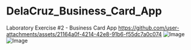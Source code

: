 # DelaCruz_Business_Card_App
Laboratory Exercise #2 - Business Card App
https://github.com/user-attachments/assets/21164a0f-4214-42e8-91b6-f55dc7a0c074
![Image](https://github.com/user-attachments/assets/a096f485-a892-48da-a996-7534ee8b842d)
![Image](https://github.com/user-attachments/assets/d68a56fb-b92f-4346-933f-21b879d4713b)
